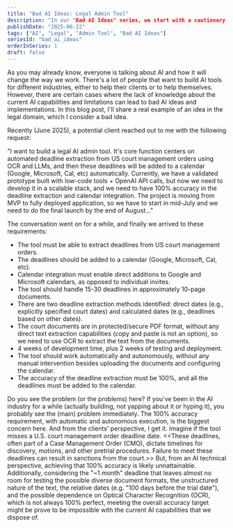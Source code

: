 ```yaml
---
title: "Bad AI Ideas: Legal Admin Tool"
description: "In our "Bad AI Ideas" series, we start with a cautionary tale from the legal sector. A potential client's request for a flawless, AI-powered deadline manager serves as a perfect case study for identifying unrealistic project goals and understanding the critical need for human oversight in high-stakes AI applications."
publishDate: "2025-06-22"
tags: ["AI", "Legal", "Admin Tool", "Bad AI Ideas"]
seriesId: "bad_ai_ideas"
orderInSeries: 1
draft: false
---
```


As you may already know, everyone is talking about AI and how it will change the way we work. There's a lot of people that want to build AI tools for different industries, either to help their clients or to help themselves. However, there are certain cases where the lack of knowledge about the current AI capabilities and limitations can lead to bad AI ideas and implementations. In this blog post, I'll share a real example of an idea in the legal domain, which I consider a bad idea.

Recently (June 2025), a potential client reached out to me with the following request:

"I want to build a legal AI admin tool. It's core function centers on automated deadline extraction from US court management orders using OCR and LLMs, and then these deadlines will be added to a calendar (Google, Microsoft, Cal, etc) automatically. Currently, we have a validated prototype built with low-code tools + OpenAI API calls, but now we need to develop it in a scalable stack, and we need to have 100% accuracy in the deadline extraction and calendar integration. The project is moving from MVP to fully deployed application, so we have to start in mid-July and we need to do the final launch by the end of August..."

The conversation went on for a while, and finally we arrived to these requirements:

- The tool must be able to extract deadlines from US court management orders.
- The deadlines should be added to a calendar (Google, Microsoft, Cal, etc).
- Calendar integration must enable direct additions to Google and Microsoft calendars, as opposed to individual invites.
- The tool should handle 15-30 deadlines in approximately 10-page documents.
- There are two deadline extraction methods identified: direct dates (e.g., explicitly specified court dates) and calculated dates (e.g., deadlines based on other dates).
- The court documents are in protected/secure PDF format, without any direct text extraction capabilities (copy and paste is not an option), so we need to use OCR to extract the text from the documents.
- 4 weeks of development time, plus 2 weeks of testing and deployment.
- The tool should work automatically and autonomously, without any manual intervention besides uploading the documents and configuring the calendar.
- The accuracy of the deadline extraction must be 100%, and all the deadlines must be added to the calendar.


Do you see the problem (or the problems) here?
If you've been in the AI industry for a while (actually building, not yapping about it or hyping it), you probably see the (main) problem immediately. The 100% accuracy requirement, with automatic and autonomous execution, is the biggest concern here. And from the clients' perspective, I get it. Imagine if the tool misses a U.S. court management order deadline date. <<These deadlines, often part of a Case Management Order (CMO), dictate timelines for discovery, motions, and other pretrial procedures. Failure to meet these deadlines can result in sanctions from the court.>> But, from an AI technical perspective, achieving that 100% accuracy is likely unnattainable. Additionally, considering the "~1 month" deadline that leaves almost no room for testing the possible diverse document formats, the unstructured nature of the text, the relative dates (e.g. "100 days before the trial date"), and the possible dependence on Optical Character Recognition (OCR), which is not always 100% perfect, meeting the overall accuracy target might be prove to be impossible with the current AI capabilities that we dispose of.




